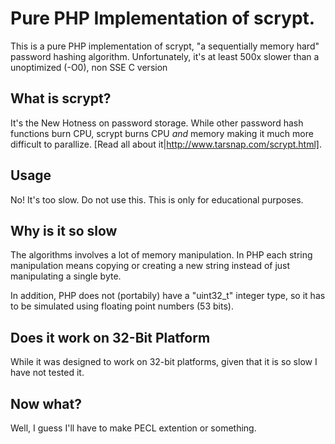 Pure PHP Implementation of scrypt.
=======================================

This is a pure PHP implementation of scrypt, "a sequentially memory
hard" password hashing algorithm.  Unfortunately, it's at least 500x
slower than a unoptimized (-O0), non SSE C version

## What is scrypt? ##

It's the New Hotness on password storage.  While other password hash
functions burn CPU, scrypt burns CPU *and* memory making it much more
difficult to parallize.  [Read all about
it|http://www.tarsnap.com/scrypt.html].

## Usage  ##

No!  It's too slow.  Do not use this.  This is only for educational purposes.

## Why is it so slow ##

The algorithms involves a lot of memory manipulation.  In PHP each
string manipulation means copying or creating a new string instead of
just manipulating a single byte.

In addition, PHP does not (portabily) have a "uint32_t" integer type,
so it has to be simulated using floating point numbers (53 bits).

## Does it work on 32-Bit Platform ##

While it was designed to work on 32-bit platforms, given that it is so
slow I have not tested it.

## Now what? ##

Well, I guess I'll have to make PECL extention or something.
